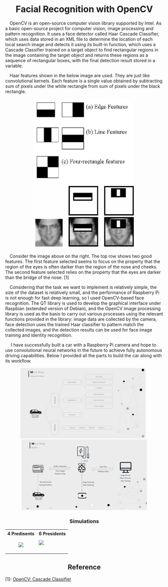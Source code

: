 <h1 align="center">Facial Recognition with OpenCV</h1>

&emsp;OpenCV is an open-source computer vision library supported by Intel. As a basic open-source project for computer vision, image processing and pattern recognition. It uses a face detector called Haar Cascade Classifier, which uses data stored in an XML file to determine the location of each local search image and detects it using its built-in function, which uses a Cascade Classifier trained on a target object to find rectangular regions in the image containing the target object and returns these regions as a sequence of rectangular boxes, with the final detection result stored in a variable.

&emsp;Haar features shown in the below image are used. They are just like convolutional kernels. Each feature is a single value obtained by subtracting sum of pixels under the white rectangle from sum of pixels under the black rectangle. 

<p align="center"><img src="lib/Haar_features.png"/>&nbsp;&nbsp;<img src="lib/Ex.1.png"/></p>

&emsp;Consider the image above on the right. The top row shows two good features. The first feature selected seems to focus on the property that the region of the eyes is often darker than the region of the nose and cheeks. The second feature selected relies on the property that the eyes are darker than the bridge of the nose. [1]

&emsp;Considering that the task we want to implement is relatively simple, the size of the dataset is relatively small, and the performance of Raspberry Pi is not enough for fast deep learning, so I used OpenCV-based face recognition. The QT library is used to develop the graphical interface under Raspbian (extended version of Debian), and the OpenCV image processing library is used as the basis to carry out various processes using the relevant functions provided in the library: image data are collected by the camera, face detection uses the trained Haar classifier to pattern match the collected images, and the detection results can be used for face image training and identity recognition.

&emsp; I have successfully built a car with a Raspberry Pi camera and hope to use convolutional neural networks in the future to achieve fully autonomous driving capabilities. Below I provided all the parts to build the car along with its workflow. 

<p align="center"><img src="lib/Parts.PNG" width=400px />&nbsp;&nbsp;<img src="lib/Workflow.PNG" width=400px /></p>

<h3 align="center">Simulations</h3>

<div align="center">
<table>
  <tr>
    <th>4 Predisents</th>
    <th>6 Presidents</th>
  </tr>
  <tr>
    <td> <p align="center"><img src="lib/sim1.gif" width=400px /></td>
    <td><img src="lib/sim2.gif" width=400px /></p></td>
  </tr>
</table>
</div>

<h2 align="center">Reference</h2>

[1]: [OpenCV: Cascade Classifier](https://docs.opencv.org/3.4/db/d28/tutorial_cascade_classifier.html)
